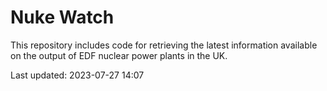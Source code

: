 # Nuke Watch

This repository includes code for retrieving the latest information available on the output of EDF nuclear power plants in the UK.

Last updated: 2023-07-27 14:07